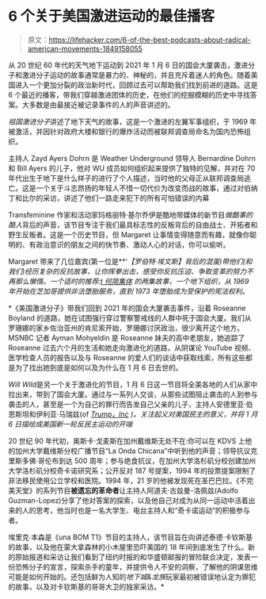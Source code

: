 # 6 个关于美国激进运动的最佳播客

> 原文：<https://lifehacker.com/6-of-the-best-podcasts-about-radical-american-movements-1849158055>

从 20 世纪 60 年代的天气地下运动到 2021 年 1 月 6 日的国会大厦袭击，激进分子和激进分子运动的故事通常是暴力的、神秘的，并且充斥着迷人的角色。随着美国进入一个更加分裂的政治新时代，回顾过去可以帮助我们找到前进的道路。这是 6 个最近的播客，带我们穿越激进团体的历史，在他们的挖掘模糊的历史中寻找答案。大多数是由最接近被记录事件的人的声音讲述的。

*祖国激进分子*讲述了地下天气的故事，这是一个激进的左翼军事组织，于 1969 年被激活，并因针对政府大楼和银行的爆炸活动而被联邦调查局命名为国内恐怖组织。

主持人 Zayd Ayers Dohrn 是 Weather Underground 领导人 Bernardine Dohrn 和 Bill Ayers 的儿子，他对 WU 成员如何组织起来提供了独特的见解，并对在 70 年代出生于地下是什么样子的进行了个人描述，当时他的父母正从联邦调查局逃亡。这是一个关于斗志昂扬的年轻人不惜一切代价为改变而战的故事，通过对伯纳丁和比尔的采访，讲述了他们一路走来犯下的所有可怕错误的内幕

Transfeminine 作家和活动家玛格丽特·基尔乔伊是酷地带媒体的新节目*做酷事的酷人*背后的声音，该节目专注于我们最具标志性的反叛背后的自由战士、开拓者和野生反叛者。这是一个历史节目，但 Margaret 让事情变得随意而有趣，就像你聪明的、有政治意识的朋友之间的快节奏、激动人心的对话，你可以偷听。

Margaret 带来了几位嘉宾(第一位是[](https://pod.link/1373812661)**’*【罗伯特·埃文斯】背后的混蛋)带他们(和我们)经历复杂的反抗故事，让你挥拳出击，感受你反抗压迫、争取变革的努力不再那么懒惰。一个适时的推荐:[t 何简集体](https://podcasts.apple.com/lt/podcast/part-one-the-jane-collective-direct-action-abortion/id1620562792?i=1000560007386) 的两集故事，一个地下组织，从 1969 年开始在芝加哥提供非法堕胎服务，直到 1973 年堕胎成为受保护的宪法权利。* 

 *《美国激进分子》带我们回到 2021 年的国会大厦袭击事件，沿着 Roseanne Boyland 的道路，她在试图强行穿过警察警戒线的人群中死于国会大厦。我们从罗珊娜的家乡佐治亚州的肯尼索开始，罗珊娜讨厌政治，很少离开这个地方。MSNBC 记者 Ayman Mohyeldin 是 Roseanne 妹夫的高中老朋友，她追踪了 Roseanne 过去六个月的生活和她走向激进化的道路，从阴谋论 YouTube 视频、医学检查人员的报告以及与 Roseanne 的爱人们的谈话中获取线索，所有这些都是为了找出她到底是如何以及为什么在 1 月 6 日去世的。

*Will Wild*是另一个关于激进化的节目，1 月 6 日这一节目将全美各地的人们从家中拉出来，带到了国会大厦。通过与一系列人交谈，从那些试图阻止袭击的人到参与袭击的人，甚至是一个为自己的罪行而告发自己父亲的儿子，主持人安德里亚·伯恩斯坦和伊利亚·马瑞兹(of [*Trump，Inc*](https://pod.link/1344894187) *)。关注起义对美国民主的意义，并将 1 月 6 日描绘成美国新一轮反民主运动的开端*

20 世纪 90 年代初，奥斯卡·戈麦斯在加州戴维斯无处不在:你可以在 KDVS 上他的加州大学戴维斯分校广播节目“La Onda Chicana”中听到他的声音；领导抗议克里斯多佛·哥伦布到达 500 周年；参与绝食抗议，在加州大学洛杉矶分校创建加州大学洛杉矶分校奇卡诺研究系；公开反对 187 号提案，1994 年的投票提案限制了非法移民使用公立学校和医院。1994 年，21 岁的他被发现死在圣巴巴拉。《不完美天堂》的系列节目**被遗忘的革命者**让主持人阿道夫·古兹曼-洛佩兹(Adolfo Guzman-Lopez)分享了他对答案的探索，以及他自己对成为从同一运动中活着出来的人的思考，他当时也是一名大学生、电台主持人和“奇卡诺运动”的积极参与者。

埃里克·本森是《una BOM T1》节目的主持人，该节目旨在向讲述泰德·卡钦斯基的故事，以及他在蒙大拿森林的小木屋里恐吓美国的 18 年间到底发生了什么。新的原始报道和采访让我们看到了纽约时报的和华盛顿邮报的冒险联合决定，发表一份恐怖分子的宣言，探索杀手的童年，并提供令人不安的洞察，了解他的阴谋思维可能是如何开始的。还包括鲜为人知的*地下城&龙族*玩家最初被错误地认定为罪犯的故事，以及对卡钦斯基的哥哥大卫的独家采访。*